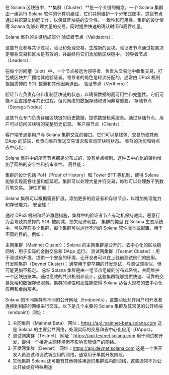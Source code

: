 在 Solana 区块链中，**集群（Cluster）**是一个关键的概念。一个 Solana 集群由一组运行 Solana 软件的计算机组成，它们共同维护一个分布式账本。这些节点通过共识算法协同工作，以保证区块链的安全性、一致性和可用性。集群的设计使得 Solana 能够处理大量的交易，同时提供快速的确认时间和高吞吐量。

Solana 集群的关键组成部分
验证者节点（Validators）：

这些节点参与共识过程，验证和处理交易，生成新的区块。验证者节点通过投票决定哪些交易和区块是有效的，并最终将它们添加到区块链中。
领导者节点（Leaders）：

在每个时间槽（slot）中，一个节点被选为领导者，负责从交易池中收集交易，打包成区块并广播给其他验证者。领导者的角色是轮流分配的，通常由 DPoS 机制根据质押的 SOL 数量和其他因素选出。
验证节点（Verifiers）：

验证节点负责存储和复制区块链的状态，以确保数据的高可用性和完整性。它们可能不会直接参与共识过程，但对网络的数据存储和访问非常重要。
存储节点（Storage Nodes）：

这些节点专门负责存储区块链的历史数据，提供数据检索服务。通过存储节点，用户可以访问区块链的完整历史记录。
客户端节点（Clients）：

客户端节点是用户与 Solana 集群交互的接口。它们可以是钱包、交易所或其他 DApp 的前端，负责向集群发送交易请求和查询区块链状态。
集群的功能和特点
去中心化：

Solana 集群中的所有节点都是分布式的，没有单点控制。这种去中心化的架构增加了网络的安全性和抗审查性。
高性能：

集群的设计包括 PoH（Proof of History）和 Tower BFT 等机制，使得 Solana 能够实现高吞吐量和低延迟。集群可以处理大量并行交易，每秒可以处理数千到数万笔交易。
弹性扩展：

Solana 集群可以根据需要扩展，添加更多的验证者和存储节点，以增加处理能力和存储能力。
安全性：

通过 DPoS 机制和经济激励措施，集群中的验证者节点有动机保持诚实。恶意行为会导致其质押的 SOL 被削减，损失经济利益。
集群的类型
在 Solana 生态系统中，可以存在多个集群，每个集群可以运行不同的 Solana 软件版本或配置，用于不同的目的。例如：

主网集群（Mainnet Cluster）：Solana 的主网集群是公开的、去中心化的区块链网络，用于实际的金融交易和 DApp 运行。
测试网集群（Testnet Cluster）：用于测试和开发，提供一个安全的环境，让开发者可以在上线前测试他们的应用。
开发网集群（Devnet Cluster）：通常用于更早期的开发测试，与测试网类似，但可能更加不稳定。
总结
Solana 集群是由一组节点组成的分布式系统，共同维护一个区块链账本。通过高效的共识机制和设计，这些集群能够提供快速、可靠的交易处理和数据存储服务。集群的弹性和高性能使得 Solana 适合大规模的去中心化应用和金融服务。

Solana 的不同集群有不同的公开网址（Endpoints），这些网址允许用户和开发者连接到相应的网络进行交互。以下是几个主要的 Solana 集群及其常见的公开终端（endpoint）网址：

1. 主网集群（Mainnet Beta）
   网址：https://api.mainnet-beta.solana.com
   这是 Solana 的主要公共网络，处理实际的交易和去中心化应用（DApps）。
2. 测试网集群（Testnet）
   网址：https://api.testnet.solana.com
   用于测试和开发，提供一个接近主网环境但不影响实际资产的网络。
3. 开发网集群（Devnet）
   网址：https://api.devnet.solana.com
   这是一个供开发人员测试和调试新应用的网络，通常用于早期开发阶段。
4. 其他集群
   Solana 还可能有其他特殊用途的集群或内部网络，这些通常不对公众开放或有特殊用途
